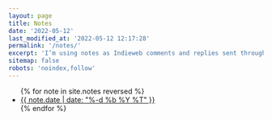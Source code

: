 ```yaml
---
layout: page
title: Notes
date: '2022-05-12'
last_modified_at: '2022-05-12 12:17:28'
permalink: '/notes/'
excerpt: 'I’m using notes as Indieweb comments and replies sent through webmentions. Inspired by <a href="https://brainbaking.com/notes/">Wouter Groeneveld</a>.'
sitemap: false
robots: 'noindex,follow'
---
```

<ul class="list-unstyled ps-0 mt-5">
{% for note in site.notes reversed %}
  <li class="py-1"><a href="{{ note.url }}">{{ note.date | date: "%-d %b %Y %T" }}</a></li>
{% endfor %}
</ul>
